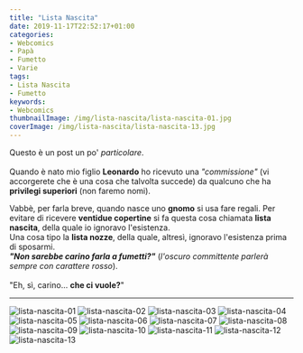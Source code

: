 ```yaml
---
title: "Lista Nascita"
date: 2019-11-17T22:52:17+01:00
categories:
- Webcomics
- Papà
- Fumetto
- Varie
tags:
- Lista Nascita
- Fumetto
keywords:
- Webcomics
thumbnailImage: /img/lista-nascita/lista-nascita-01.jpg
coverImage: /img/lista-nascita/lista-nascita-13.jpg
---
```

Questo è un post un po' *particolare*.\
\
Quando è nato mio figlio <span class="rosso">**Leonardo**</span> ho ricevuto una *"commissione"* (vi accorgerete che è una cosa che talvolta succede) da qualcuno che ha **privilegi superiori** (non faremo nomi).
<!--more-->

Vabbè, per farla breve, quando nasce uno **gnomo** si usa fare regali. Per evitare di ricevere **ventidue copertine** si fa questa cosa chiamata **lista nascita**, della quale io ignoravo l'esistenza.\
Una cosa tipo la **lista nozze**, della quale, altresì, ignoravo l'esistenza prima di sposarmi.\
<span class="rosso">***"Non sarebbe carino farla a fumetti?"***</span> (*l'oscuro committente parlerà sempre con carattere <span class="rosso">rosso</span>*).\
\
"Eh, sì, carino... **che ci vuole?**"
____
![lista-nascita-01](/img/lista-nascita/lista-nascita-01.jpg)
![lista-nascita-02](/img/lista-nascita/lista-nascita-02.jpg)
![lista-nascita-03](/img/lista-nascita/lista-nascita-03.jpg)
![lista-nascita-04](/img/lista-nascita/lista-nascita-04.jpg)
![lista-nascita-05](/img/lista-nascita/lista-nascita-05.jpg)
![lista-nascita-06](/img/lista-nascita/lista-nascita-06.jpg)
![lista-nascita-07](/img/lista-nascita/lista-nascita-07.jpg)
![lista-nascita-08](/img/lista-nascita/lista-nascita-08.jpg)
![lista-nascita-09](/img/lista-nascita/lista-nascita-09.jpg)
![lista-nascita-10](/img/lista-nascita/lista-nascita-10.jpg)
![lista-nascita-11](/img/lista-nascita/lista-nascita-11.jpg)
![lista-nascita-12](/img/lista-nascita/lista-nascita-12.jpg)
![lista-nascita-13](/img/lista-nascita/lista-nascita-13.jpg)
